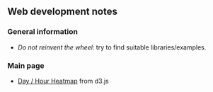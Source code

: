 ## Web development notes
### General information
- *Do not reinvent the wheel:* try to find suitable libraries/examples.   
### Main page
- [Day / Hour Heatmap](http://bl.ocks.org/tjdecke/5558084) from d3.js  
